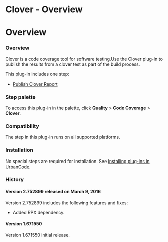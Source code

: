 
Clover - Overview
=================

# Overview


### Overview




Clover is a code coverage tool for software testing.Use the Clover plug-in to publish the results from a clover test as part of the build process.

This plug-in includes one step:

* [Publish Clover Report](#run_visual_studio)


### Step palette

To access this plug-in in the palette, click **Quality** > **Code Coverage** > **Clover**.

### Compatibility

The step in this plug-in runs on all supported platforms.

### Installation

No special steps are required for installation. See [Installing plug-ins in UrbanCode](https://community.ibm.com/community/user/wasdevops/blogs/laurel-dickson-bull1/2022/06/13/install-plugins "Installing plug-ins in UrbanCode").

### History

#### Version 2.752899 released on March 9, 2016

Version 2.752899 includes the following features and fixes:

* Added RPX dependency.

#### Version 1.671550

Version 1.671550 initial release.

